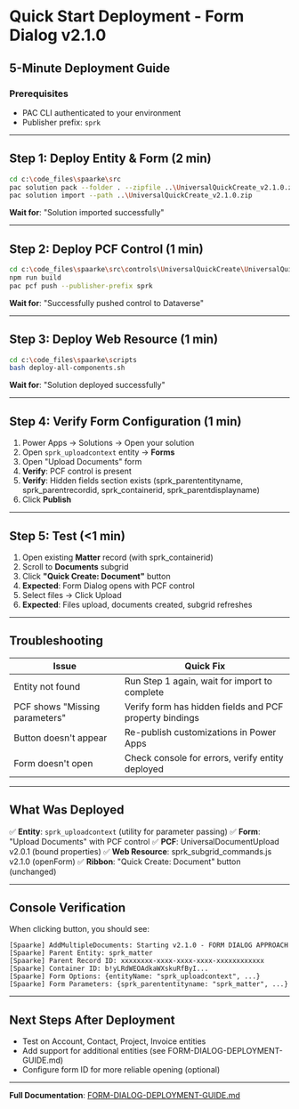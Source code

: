 # Quick Start Deployment - Form Dialog v2.1.0

## 5-Minute Deployment Guide

### Prerequisites
- PAC CLI authenticated to your environment
- Publisher prefix: `sprk`

---

## Step 1: Deploy Entity & Form (2 min)

```bash
cd c:\code_files\spaarke\src
pac solution pack --folder . --zipfile ..\UniversalQuickCreate_v2.1.0.zip
pac solution import --path ..\UniversalQuickCreate_v2.1.0.zip
```

**Wait for**: "Solution imported successfully"

---

## Step 2: Deploy PCF Control (1 min)

```bash
cd c:\code_files\spaarke\src\controls\UniversalQuickCreate\UniversalQuickCreate
npm run build
pac pcf push --publisher-prefix sprk
```

**Wait for**: "Successfully pushed control to Dataverse"

---

## Step 3: Deploy Web Resource (1 min)

```bash
cd c:\code_files\spaarke\scripts
bash deploy-all-components.sh
```

**Wait for**: "Solution deployed successfully"

---

## Step 4: Verify Form Configuration (1 min)

1. Power Apps → Solutions → Open your solution
2. Open `sprk_uploadcontext` entity → **Forms**
3. Open "Upload Documents" form
4. **Verify**: PCF control is present
5. **Verify**: Hidden fields section exists (sprk_parententityname, sprk_parentrecordid, sprk_containerid, sprk_parentdisplayname)
6. Click **Publish**

---

## Step 5: Test (<1 min)

1. Open existing **Matter** record (with sprk_containerid)
2. Scroll to **Documents** subgrid
3. Click **"Quick Create: Document"** button
4. **Expected**: Form Dialog opens with PCF control
5. Select files → Click Upload
6. **Expected**: Files upload, documents created, subgrid refreshes

---

## Troubleshooting

| Issue | Quick Fix |
|-------|-----------|
| Entity not found | Run Step 1 again, wait for import to complete |
| PCF shows "Missing parameters" | Verify form has hidden fields and PCF property bindings |
| Button doesn't appear | Re-publish customizations in Power Apps |
| Form doesn't open | Check console for errors, verify entity deployed |

---

## What Was Deployed

✅ **Entity**: `sprk_uploadcontext` (utility for parameter passing)
✅ **Form**: "Upload Documents" with PCF control
✅ **PCF**: UniversalDocumentUpload v2.0.1 (bound properties)
✅ **Web Resource**: sprk_subgrid_commands.js v2.1.0 (openForm)
✅ **Ribbon**: "Quick Create: Document" button (unchanged)

---

## Console Verification

When clicking button, you should see:
```
[Spaarke] AddMultipleDocuments: Starting v2.1.0 - FORM DIALOG APPROACH
[Spaarke] Parent Entity: sprk_matter
[Spaarke] Parent Record ID: xxxxxxxx-xxxx-xxxx-xxxx-xxxxxxxxxxxx
[Spaarke] Container ID: b!yLRdWEOAdkaWXskuRfByI...
[Spaarke] Form Options: {entityName: "sprk_uploadcontext", ...}
[Spaarke] Form Parameters: {sprk_parententityname: "sprk_matter", ...}
```

---

## Next Steps After Deployment

- Test on Account, Contact, Project, Invoice entities
- Add support for additional entities (see FORM-DIALOG-DEPLOYMENT-GUIDE.md)
- Configure form ID for more reliable opening (optional)

---

**Full Documentation**: [FORM-DIALOG-DEPLOYMENT-GUIDE.md](./FORM-DIALOG-DEPLOYMENT-GUIDE.md)
